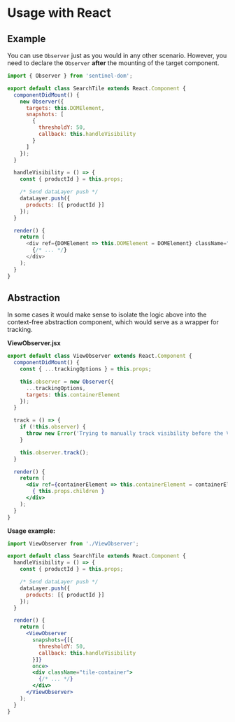 # Usage with React

## Example
You can use `Observer` just as you would in any other scenario. However, you need to declare the `Observer` **after** the mounting of the target component.

```js
import { Observer } from 'sentinel-dom';

export default class SearchTile extends React.Component {
  componentDidMount() {
    new Observer({
      targets: this.DOMElement,
      snapshots: [
        {
          thresholdY: 50,
          callback: this.handleVisibility
        }
      ]
    });
  }

  handleVisibility = () => {
    const { productId } = this.props;

    /* Send dataLayer push */
    dataLayer.push({
      products: [{ productId }]
    });
  }

  render() {
    return (
      <div ref={DOMElement => this.DOMElement = DOMElement} className="tile-container">
        {/* ... */}
      </div>
    );
  }
}
```

## Abstraction
In some cases it would make sense to isolate the logic above into the context-free abstraction component, which would serve as a wrapper for tracking.

**ViewObserver.jsx**
```jsx
export default class ViewObserver extends React.Component {
  componentDidMount() {
    const { ...trackingOptions } = this.props;

    this.observer = new Observer({
      ...trackingOptions,
      targets: this.containerElement
    });
  }

  track = () => {
    if (!this.observer) {
      throw new Error('Trying to manually track visibility before the ViewObserver is initialized.');
    }

    this.observer.track();
  }

  render() {
    return (
      <div ref={containerElement => this.containerElement = containerElement}>
        { this.props.children }
      </div>
    );
  }
}
```

**Usage example:**
```jsx
import ViewObserver from './ViewObserver';

export default class SearchTile extends React.Component {
  handleVisibility = () => {
    const { productId } = this.props;

    /* Send dataLayer push */
    dataLayer.push({
      products: [{ productId }]
    });
  }

  render() {
    return (
      <ViewObserver
        snapshots={[{
          thresholdY: 50,
          callback: this.handleVisibility
        }]}
        once>
        <div className="tile-container">
          {/* ... */}
        </div>
      </ViewObserver>
    );
  }
}
```
